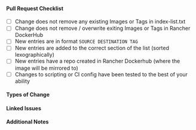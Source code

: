 #### Pull Request Checklist ####

- [ ] Change does not remove any existing Images or Tags in index-list.txt
- [ ] Change does not remove / overwrite exiting Images or Tags in Rancher DockerHub
- [ ] New entries are in format `SOURCE DESTINATION TAG`
- [ ] New entries are added to the correct section of the list (sorted lexographically)
- [ ] New entries have a repo created in Rancher Dockerhub (where the image will be mirrored to)
- [ ] Changes to scripting or CI config have been tested to the best of your ability

#### Types of Change ####

<!-- New image, version bump. script update, etc etc -->

#### Linked Issues ####

<!-- Link any related issues, pull-requests, or commit hashes that are relevant to this pull request.  -->

#### Additional Notes ####

<!-- Any additional details / test results / etc -->
